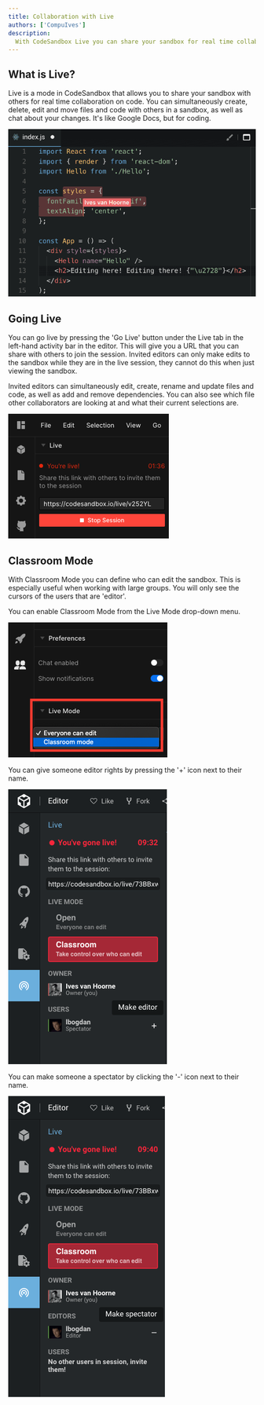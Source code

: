 ```yaml
---
title: Collaboration with Live
authors: ['CompuIves']
description:
  With CodeSandbox Live you can share your sandbox for real time collaboration.
---
```


## What is Live?

Live is a mode in CodeSandbox that allows you to share your sandbox with others
for real time collaboration on code. You can simultaneously create, delete, edit
and move files and code with others in a sandbox, as well as chat about your
changes. It's like Google Docs, but for coding.

![Live mode](./images/live-screenshot.png)

## Going Live

You can go live by pressing the 'Go Live' button under the Live tab in the
left-hand activity bar in the editor. This will give you a URL that you can
share with others to join the session. Invited editors can only make edits to
the sandbox while they are in the live session, they cannot do this when just
viewing the sandbox.

Invited editors can simultaneously edit, create, rename and update files and
code, as well as add and remove dependencies. You can also see which file other
collaborators are looking at and what their current selections are.

![Going Live](./images/live-live.png)

## Classroom Mode

With Classroom Mode you can define who can edit the sandbox. This is especially
useful when working with large groups. You will only see the cursors of the
users that are 'editor'.

You can enable Classroom Mode from the Live Mode drop-down menu.

![Classroom mode](./images/live-classroom.png)

You can give someone editor rights by pressing the '+' icon next to their name.

![Going Live](./images/live-make-editor.png)

You can make someone a spectator by clicking the '-' icon next to their name.

![Going Live](./images/live-make-spectator.png)
